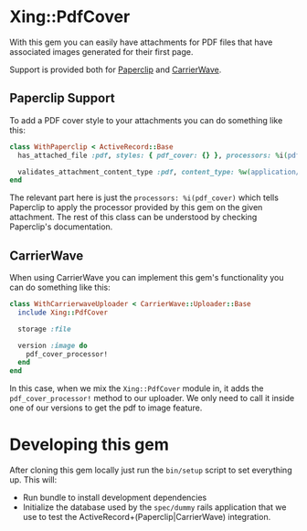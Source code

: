 # Xing::PdfCover

With this gem you can easily have attachments for PDF files that have associated
images generated for their first page.

Support is provided both for [Paperclip](https://github.com/thoughtbot/paperclip)
and [CarrierWave](https://github.com/carrierwaveuploader/carrierwave).

## Paperclip Support

To add a PDF cover style to your attachments you can do something like this:

```Ruby
class WithPaperclip < ActiveRecord::Base
  has_attached_file :pdf, styles: { pdf_cover: {} }, processors: %i(pdf_cover)

  validates_attachment_content_type :pdf, content_type: %w(application/pdf)
end
```

The relevant part here is just the `processors: %i(pdf_cover)` which tells Paperclip
to apply the processor provided by this gem on the given attachment. The rest
of this class can be understood by checking Paperclip's documentation.

## CarrierWave

When using CarrierWave you can implement this gem's functionality
you can do something like this:

```Ruby
class WithCarrierwaveUploader < CarrierWave::Uploader::Base
  include Xing::PdfCover

  storage :file

  version :image do
    pdf_cover_processor!
  end
end
```

In this case, when we mix the `Xing::PdfCover` module in, it adds the `pdf_cover_processor!`
method to our uploader. We only need to call it inside one of our versions to get the
pdf to image feature.

# Developing this gem

After cloning this gem locally just run the `bin/setup` script to set everything
up. This will:

- Run bundle to install development dependencies
- Initialize the database used by the `spec/dummy` rails application that
we use to test the ActiveRecord+(Paperclip|CarrierWave) integration.
